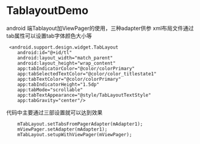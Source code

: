 # TablayoutDemo
android 端Tablayout加ViewPager的使用，三种adapter供参
 xml布局文件通过tab属性可以设置tab字体颜色大小等
 
     <android.support.design.widget.TabLayout
        android:id="@+id/tl"
        android:layout_width="match_parent"
        android:layout_height="wrap_content"
        app:tabIndicatorColor="@color/colorPrimary"
        app:tabSelectedTextColor="@color/color_titlestate1"
        app:tabTextColor="@color/colorPrimary"
        app:tabIndicatorHeight="1.5dp"
        app:tabMode="scrollable"
        app:tabTextAppearance="@style/TabLayoutTextStyle"
        app:tabGravity="center"/>
  代码中主要通过三部设置就可以达到效果
   
        mTabLayout.setTabsFromPagerAdapter(mAdapter1);
        mViewPager.setAdapter(mAdapter1);
        mTabLayout.setupWithViewPager(mViewPager);
 
